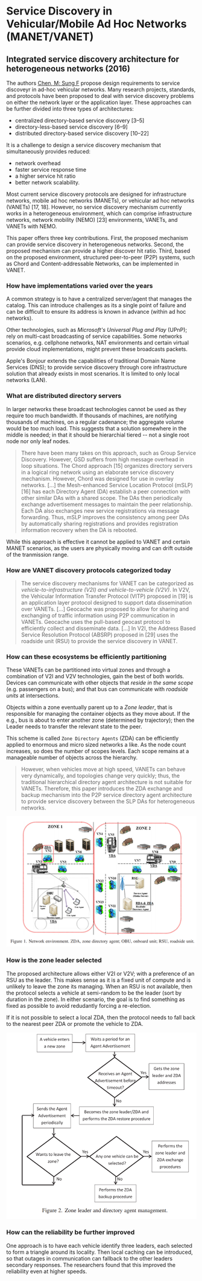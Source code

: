 # Service Discovery in Vehicular/Mobile Ad Hoc Networks (MANET/VANET)

## Integrated service discovery architecture for heterogeneous networks (2016)

The authors [Chen, M; Sung F](Integrated_ServiceDiscovery_Heterogeneous_Networks.pdf) propose design requirements to service discoveyr in ad-hoc vehicular networks. Many research projects, standards, and protocols have been proposed to deal with service discovery problems on either the network layer or the application layer. These approaches can be further divided into three types of architectures:

- centralized directory-based service discovery [3–5]
- directory-less-based service discovery [6–9]
- distributed directory-based service discovery [10–22]

It is a challenge to design a service discovery mechanism that simultaneously provides reduced:

- network overhead
- faster service response time
- a higher service hit ratio
- better network scalability.

Most current service discovery protocols are designed for infrastructure networks, mobile ad hoc networks (MANETs), or vehicular ad hoc networks (VANETs) [17, 18]. However, no service discovery mechanism currently works in a heterogeneous environment, which can comprise infrastructure networks, network mobility (NEMO) [23] environments, VANETs, and VANETs with NEMO.

This paper offers three key contributions. First, the proposed mechanism can provide service discovery in heterogeneous networks. Second, the proposed mechanism can provide a higher discover hit ratio. Third, based on the proposed environment, structured peer-to-peer (P2P) systems, such as Chord and Content-addressable Networks, can be implemented in VANET.

### How have implementations varied over the years

A common strategy is to have a centralized server/agent that manages the catalog. This can introduce challenges as its a single point of failure and can be difficult to ensure its address is known in advance (within ad hoc networks).

Other technologies, such as _Microsoft's Universal Plug and Play_ (UPnP); rely on multi-cast broadcasting of service capabilities. Some networks scenarios, e.g. cellphone networks, NAT environments and certain virtual provide cloud implementations, might prevent these broadcasts packets.

Apple's Bonjour extends the capabilities of traditional Domain Name Services (DNS); to provide service discovery through core infrastructure solution that already exists in most scenarios. It is limited to only local networks (LAN).

### What are distributed directory servers

In larger networks these broadcast technologies cannot be used as they require too much bandwidth. If thousands of machines, are notifying thousands of machines, on a regular cadenance; the aggregate volume would be too much load. This suggests that a solution somewhere in the middle is needed; in that it should be hierarchial tiered -- not a single root node nor only leaf nodes.

> There have been many takes on this approach, such as Group Service Discovery. However, GSD suffers from high message overhead in loop situations. The Chord approach [15] organizes directory servers in a logical ring network using an elaborate service discovery mechanism. However, Chord was designed for use in overlay networks.
> [...]
> the Mesh-enhanced Service Location Protocol (mSLP) [16] has each Directory Agent (DA) establish a peer connection with other similar DAs with a shared scope. The DAs then periodically exchange advertisement messages to maintain the peer relationship. Each DA also exchanges new service registrations via message forwarding. Thus, mSLP improves the consistency among peer DAs by automatically sharing registrations and provides registration information recovery when the DA is rebooted.

While this approach is effective it cannot be applied to VANET and certain MANET scenarios, as the users are physically moving and can drift outside of the tranmission range.

### How are VANET discovery protocols categorized today

> The service discovery mechanisms for VANET can be categorized as _vehicle-to-infrastructure (V2I) and vehicle-to-vehicle (V2V)_. In V2V, the Vehicular Information Transfer Protocol (VITP) proposed in [19] is an application layer protocol designed to support data dissemination over VANETs.
> [...]  Geocache was proposed to allow for sharing and exchanging of traffic information using P2P communication in VANETs. Geocache uses the pull-based geocast protocol to efficiently collect and disseminate data.
> [...] In V2I, the Address Based Service Resolution Protocol (ABSRP) proposed in [29] uses the roadside unit (RSU) to provide the service discovery in VANET.

### How can these ecosystems be efficiently partitioning

These VANETs can be partitioned into virtual zones and through a combination of V2I and V2V technologies, gain the best of both worlds. Devices can communicate with other objects that *reside in the same scope* (e.g. passengers on a bus); and that bus can communicate with _roadside units_ at intersections.

Objects within a zone eventually parent up to a _Zone leader_, that is responsible for managing the container objects as they move about. If the e.g., bus is about to enter another zone (determined by trajectory); then the Leader needs to transfer the relevant state to the peer.

This scheme is called `Zone Directory Agents` (ZDA) can be efficiently applied to enormous and micro sized networks a like. As the node count increases, so does the number of scopes levels. Each scope remains at a manageable number of objects across the hierarchy.

> However, when vehicles move at high speed, VANETs can behave very dynamically, and topologies change very quickly; thus, the traditional hierarchical directory agent architecture is not suitable for VANETs. Therefore, this paper introduces the ZDA exchange and backup mechanism into the P2P service directory agent architecture to provide service discovery between the SLP DAs for heterogeneous networks.

![v2v_and_v2i_integration.png](v2v_and_v2i_integration.png)

### How is the zone leader selected

The proposed architecture allows either V2I or V2V; with a preference of an RSU as the leader. This makes sense as it is a fixed unit of compute and is unlikely to leave the zone its managing. When an RSU is not available, then the protocol selects a vehicle at semi-random to be the leader (sort by duration in the zone). In either scenario, the goal is to find something as fixed as possible to avoid redudantly forcing a re-election.

If it is not possible to select a local ZDA, then the protocol needs to fall back to the nearest peer ZDA or promote the vehicle to ZDA.

![election_workflow.png](election_workflow.png)

### How can the reliability be further improved

One approach is to have each vehicle identify three leaders, each selected to form a triangle around its locality. Then local caching can be introduced, so that outages in communication can fallback to the other leaders secondary responses. The researchers found that this improved the reliability even at higher speeds.
